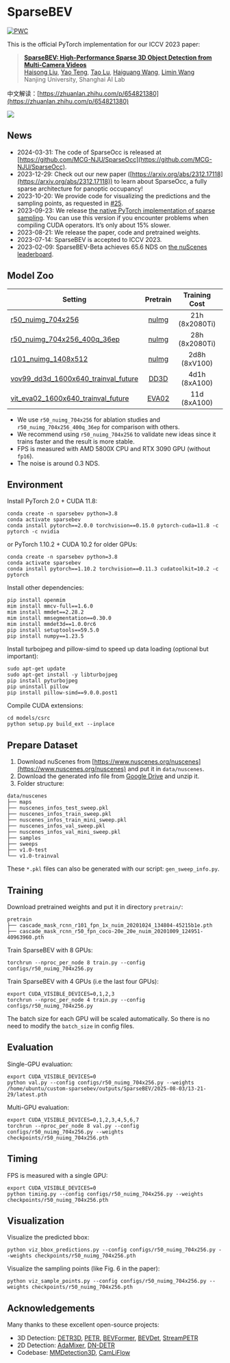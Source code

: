 # SparseBEV

[![PWC](https://img.shields.io/endpoint.svg?url=https://paperswithcode.com/badge/sparsebev-high-performance-sparse-3d-object/3d-object-detection-on-nuscenes-camera-only)](https://paperswithcode.com/sota/3d-object-detection-on-nuscenes-camera-only?p=sparsebev-high-performance-sparse-3d-object)

This is the official PyTorch implementation for our ICCV 2023 paper:

> [**SparseBEV: High-Performance Sparse 3D Object Detection from Multi-Camera Videos**](https://arxiv.org/abs/2308.09244)<br>
> [Haisong Liu](https://scholar.google.com/citations?user=Z9yWFA0AAAAJ&hl=en&oi=sra), [Yao Teng](https://scholar.google.com/citations?user=eLIsViIAAAAJ&hl=en&oi=sra), [Tao Lu](https://scholar.google.com/citations?user=Ch28NiIAAAAJ&hl=en&oi=sra), [Haiguang Wang](https://miraclesinwang.github.io/), [Limin Wang](https://scholar.google.com/citations?user=HEuN8PcAAAAJ&hl=en&oi=sra)<br>Nanjing University, Shanghai AI Lab

中文解读：[https://zhuanlan.zhihu.com/p/654821380](https://zhuanlan.zhihu.com/p/654821380)

![](asserts/banner.jpg)

## News

* 2024-03-31: The code of SparseOcc is released at [https://github.com/MCG-NJU/SparseOcc](https://github.com/MCG-NJU/SparseOcc).
* 2023-12-29: Check out our new paper ([https://arxiv.org/abs/2312.17118](https://arxiv.org/abs/2312.17118)) to learn about SparseOcc, a fully sparse architecture for panoptic occupancy!
* 2023-10-20: We provide code for visualizing the predictions and the sampling points, as requested in [#25](https://github.com/MCG-NJU/SparseBEV/issues/25).
* 2023-09-23: We release [the native PyTorch implementation of sparse sampling](https://github.com/MCG-NJU/SparseBEV/blob/97c8c798284555accedd0625395dd397fa4511d2/models/csrc/wrapper.py#L14). You can use this version if you encounter problems when compiling CUDA operators. It’s only about 15% slower.
* 2023-08-21: We release the paper, code and pretrained weights.
* 2023-07-14: SparseBEV is accepted to ICCV 2023.
* 2023-02-09: SparseBEV-Beta achieves 65.6 NDS on [the nuScenes leaderboard](https://eval.ai/web/challenges/challenge-page/356/leaderboard/1012).

## Model Zoo

| Setting  | Pretrain | Training Cost | NDS<sub>val</sub> | NDS<sub>test</sub> | FPS | Weights |
|----------|:--------:|:-------------:|:-----------------:|:------------------:|:---:|:-------:|
| [r50_nuimg_704x256](configs/r50_nuimg_704x256.py) | [nuImg](https://download.openmmlab.com/mmdetection3d/v0.1.0_models/nuimages_semseg/cascade_mask_rcnn_r50_fpn_coco-20e_20e_nuim/cascade_mask_rcnn_r50_fpn_coco-20e_20e_nuim_20201009_124951-40963960.pth) | 21h (8x2080Ti) | 55.6 | - | 15.8 | [gdrive](https://drive.google.com/file/d/1ft34-pxLpHGo2Aw-jowEtCxyXcqszHNn/view) |
| [r50_nuimg_704x256_400q_36ep](configs/r50_nuimg_704x256_400q_36ep.py) | [nuImg](https://download.openmmlab.com/mmdetection3d/v0.1.0_models/nuimages_semseg/cascade_mask_rcnn_r50_fpn_coco-20e_20e_nuim/cascade_mask_rcnn_r50_fpn_coco-20e_20e_nuim_20201009_124951-40963960.pth) | 28h (8x2080Ti) | 55.8 | - | 23.5 | [gdrive](https://drive.google.com/file/d/1C_Vn3iiSnSW1Dw1r0DkjJMwvHC5Y3zTN/view) |
| [r101_nuimg_1408x512](configs/r101_nuimg_1408x512.py) | [nuImg](https://download.openmmlab.com/mmdetection3d/v0.1.0_models/nuimages_semseg/cascade_mask_rcnn_r101_fpn_1x_nuim/cascade_mask_rcnn_r101_fpn_1x_nuim_20201024_134804-45215b1e.pth) | 2d8h (8xV100) | 59.2 | - | 6.5 | [gdrive](https://drive.google.com/file/d/1dKu5cR1fuo-O0ynyBh-RCPtHrgut29mN/view) |
| [vov99_dd3d_1600x640_trainval_future](configs/vov99_dd3d_1600x640_trainval_future.py) | [DD3D](https://drive.google.com/file/d/1gQkhWERCzAosBwG5bh2BKkt1k0TJZt-A/view) | 4d1h (8xA100) | 84.9 | 67.5 | - | [gdrive](https://drive.google.com/file/d/1TL0QoCiWD5uq8PCAWWE3A-g73ibK1R0S/view) |
| [vit_eva02_1600x640_trainval_future](configs/vit_eva02_1600x640_trainval_future.py) | [EVA02](https://huggingface.co/Yuxin-CV/EVA-02/blob/main/eva02/det/eva02_L_coco_seg_sys_o365.pth) | 11d (8xA100) | 85.3 | 70.2 | - | [gdrive](https://drive.google.com/file/d/1cx7h6PUqiaVWPixpcuB9AhsX3Sx4n0q_/view) |

* We use `r50_nuimg_704x256` for ablation studies and `r50_nuimg_704x256_400q_36ep` for comparison with others.
* We recommend using `r50_nuimg_704x256` to validate new ideas since it trains faster and the result is more stable.
* FPS is measured with AMD 5800X CPU and RTX 3090 GPU (without `fp16`).
* The noise is around 0.3 NDS.

## Environment

Install PyTorch 2.0 + CUDA 11.8:

```
conda create -n sparsebev python=3.8
conda activate sparsebev
conda install pytorch==2.0.0 torchvision==0.15.0 pytorch-cuda=11.8 -c pytorch -c nvidia
```

or PyTorch 1.10.2 + CUDA 10.2 for older GPUs:

```
conda create -n sparsebev python=3.8
conda activate sparsebev
conda install pytorch==1.10.2 torchvision==0.11.3 cudatoolkit=10.2 -c pytorch
```

Install other dependencies:

```
pip install openmim
mim install mmcv-full==1.6.0
mim install mmdet==2.28.2
mim install mmsegmentation==0.30.0
mim install mmdet3d==1.0.0rc6
pip install setuptools==59.5.0
pip install numpy==1.23.5
```

Install turbojpeg and pillow-simd to speed up data loading (optional but important):

```
sudo apt-get update
sudo apt-get install -y libturbojpeg
pip install pyturbojpeg
pip uninstall pillow
pip install pillow-simd==9.0.0.post1
```

Compile CUDA extensions:

```
cd models/csrc
python setup.py build_ext --inplace
```

## Prepare Dataset

1. Download nuScenes from [https://www.nuscenes.org/nuscenes](https://www.nuscenes.org/nuscenes) and put it in `data/nuscenes`.
2. Download the generated info file from [Google Drive](https://drive.google.com/file/d/1uyoUuSRIVScrm_CUpge6V_UzwDT61ODO/view?usp=sharing) and unzip it.
3. Folder structure:

```
data/nuscenes
├── maps
├── nuscenes_infos_test_sweep.pkl
├── nuscenes_infos_train_sweep.pkl
├── nuscenes_infos_train_mini_sweep.pkl
├── nuscenes_infos_val_sweep.pkl
├── nuscenes_infos_val_mini_sweep.pkl
├── samples
├── sweeps
├── v1.0-test
└── v1.0-trainval
```

These `*.pkl` files can also be generated with our script: `gen_sweep_info.py`.

## Training

Download pretrained weights and put it in directory `pretrain/`:

```
pretrain
├── cascade_mask_rcnn_r101_fpn_1x_nuim_20201024_134804-45215b1e.pth
├── cascade_mask_rcnn_r50_fpn_coco-20e_20e_nuim_20201009_124951-40963960.pth
```

Train SparseBEV with 8 GPUs:

```
torchrun --nproc_per_node 8 train.py --config configs/r50_nuimg_704x256.py
```

Train SparseBEV with 4 GPUs (i.e the last four GPUs):

```
export CUDA_VISIBLE_DEVICES=0,1,2,3
torchrun --nproc_per_node 4 train.py --config configs/r50_nuimg_704x256.py
```

The batch size for each GPU will be scaled automatically. So there is no need to modify the `batch_size` in config files.

## Evaluation

Single-GPU evaluation:

```
export CUDA_VISIBLE_DEVICES=0
python val.py --config configs/r50_nuimg_704x256.py --weights /home/ubuntu/custom-sparsebev/outputs/SparseBEV/2025-08-03/13-21-29/latest.pth
```

Multi-GPU evaluation:

```
export CUDA_VISIBLE_DEVICES=0,1,2,3,4,5,6,7
torchrun --nproc_per_node 8 val.py --config configs/r50_nuimg_704x256.py --weights checkpoints/r50_nuimg_704x256.pth
```

## Timing

FPS is measured with a single GPU:

```
export CUDA_VISIBLE_DEVICES=0
python timing.py --config configs/r50_nuimg_704x256.py --weights checkpoints/r50_nuimg_704x256.pth
```

## Visualization

Visualize the predicted bbox:

```
python viz_bbox_predictions.py --config configs/r50_nuimg_704x256.py --weights checkpoints/r50_nuimg_704x256.pth
```

Visualize the sampling points (like Fig. 6 in the paper):

```
python viz_sample_points.py --config configs/r50_nuimg_704x256.py --weights checkpoints/r50_nuimg_704x256.pth
```

## Acknowledgements

Many thanks to these excellent open-source projects:

* 3D Detection: [DETR3D](https://github.com/WangYueFt/detr3d), [PETR](https://github.com/megvii-research/PETR), [BEVFormer](https://github.com/fundamentalvision/BEVFormer), [BEVDet](https://github.com/HuangJunJie2017/BEVDet), [StreamPETR](https://github.com/exiawsh/StreamPETR)
* 2D Detection: [AdaMixer](https://github.com/MCG-NJU/AdaMixer), [DN-DETR](https://github.com/IDEA-Research/DN-DETR)
* Codebase: [MMDetection3D](https://github.com/open-mmlab/mmdetection3d), [CamLiFlow](https://github.com/MCG-NJU/CamLiFlow)
